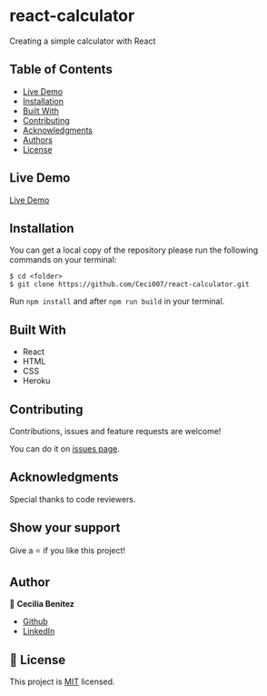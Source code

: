 # react-calculator
Creating a simple calculator with React


## Table of Contents

* [Live Demo](#demo)
* [Installation](#installation)
* [Built With](#built-with)
* [Contributing](#contributing)
* [Acknowledgments](#acknowledgments)
* [Authors](#author)
* [License](#license)


## Live Demo

[Live Demo](https://calculator-ceci.netlify.app)

## Installation

You can get a local copy of the repository please run the following commands on your terminal:
```
$ cd <folder>
$ git clone https://github.com/Ceci007/react-calculator.git
```

Run `npm install` and after `npm run build` in your terminal.

## Built With
- React
- HTML
- CSS
- Heroku

## Contributing

Contributions, issues and feature requests are welcome!

You can do it on [issues page](https://github.com/Ceci007/react-calculator/issues).

## Acknowledgments

Special thanks to code reviewers.

## Show your support

Give a ⭐️ if you like this project!

## Author

👤 **Cecilia Benitez**

- [Github](https://github.com/Ceci007)
- [LinkedIn](https://www.linkedin.com/in/cecilia-benítez)

## 📝 License
This project is [MIT](lic.url) licensed.